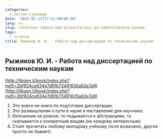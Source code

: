 ```yaml
---
categories:
  - листая-страницы
date: '2015-01-11T17:52:00+00:00'
lang: ru
slug: rihzhikov-rabota-nad-dissertacieyj-po-tekhnicheskim-naukam
tags:
  - science
title: Рыжиков Ю. И. - Работа над диссертацией по техническим наукам
---
```


## Рыжиков Ю. И. - Работа над диссертацией по техническим наукам

[http://libgen.li/book/index.php?md5=2bf924ce634e7d91b73491635a82e7a9](http://libgen.li/book/index.php?md5=2bf924ce634e7d91b73491635a82e7a9)  

<!--more-->

1.  Это вовсе не книга по подготовке диссертации.
2.  Это размышления о пути в науке и наставление для научника.
3.  Изложение не ровное: то подымается к абстракциям, то скатывается к конкретным вещам (не каждому интересным).
4.  Стоит прочитать любому молодому учёному (хотя возможно, других просто не бывает).
